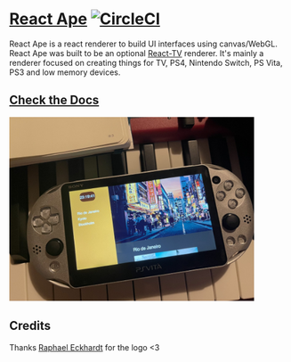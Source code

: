 # [React Ape](https://raphamorim.io/react-ape) [![CircleCI](https://circleci.com/gh/raphamorim/react-ape/tree/master.svg?style=svg)](https://circleci.com/gh/raphamorim/react-ape/tree/master)

React Ape is a react renderer to build UI interfaces using canvas/WebGL. React Ape was built to be an optional [React-TV](https://github.com/raphamorim/react-tv) renderer. It's mainly a renderer focused on creating things for TV, PS4, Nintendo Switch, PS Vita, PS3 and low memory devices.

## [Check the Docs](https://raphamorim.io/react-ape)

<img alt="Demo PS Vita" src="assets/demo-ps-vita.jpg" height="330px" />

## Credits

Thanks [Raphael Eckhardt](https://github.com/Raphseck) for the logo <3
